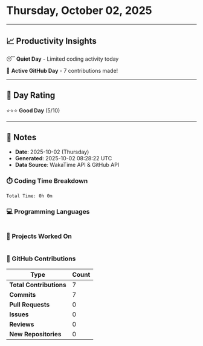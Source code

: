 # Thursday, October 02, 2025

---

## 📈 Productivity Insights

😴 **Quiet Day** - Limited coding activity today

🚀 **Active GitHub Day** - 7 contributions made!

---

## 🎯 Day Rating

⭐⭐⭐ **Good Day** (5/10)

---

## 📝 Notes

- **Date**: 2025-10-02 (Thursday)
- **Generated**: 2025-10-02 08:28:22 UTC
- **Data Source**: WakaTime API & GitHub API


### ⏱️ Coding Time Breakdown

```
Total Time: 0h 0m
```

### 💻 Programming Languages

```
```

### 📂 Projects Worked On

```
```


### 🐙 GitHub Contributions

| Type | Count |
|------|-------|
| **Total Contributions** | 7 |
| **Commits** | 7 |
| **Pull Requests** | 0 |
| **Issues** | 0 |
| **Reviews** | 0 |
| **New Repositories** | 0 |

